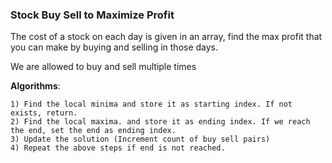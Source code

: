 ### Stock Buy Sell to Maximize Profit

The cost of a stock on each day is given in an array, find the max profit that you can make by buying and selling in those days.

We are allowed to buy and sell multiple times

**Algorithms**:
```
1) Find the local minima and store it as starting index. If not exists, return.
2) Find the local maxima. and store it as ending index. If we reach the end, set the end as ending index.
3) Update the solution (Increment count of buy sell pairs)
4) Repeat the above steps if end is not reached.
```